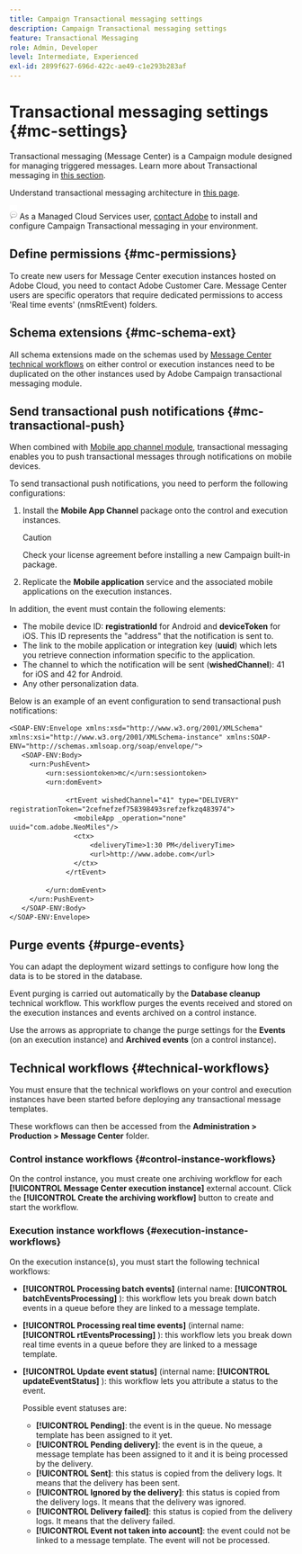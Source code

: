```yaml
---
title: Campaign Transactional messaging settings
description: Campaign Transactional messaging settings
feature: Transactional Messaging
role: Admin, Developer
level: Intermediate, Experienced
exl-id: 2899f627-696d-422c-ae49-c1e293b283af
---
```

# Transactional messaging settings {#mc-settings}

Transactional messaging (Message Center) is a Campaign module designed for managing triggered messages. Learn more about Transactional messaging in [this section](../send/transactional.md).

Understand transactional messaging architecture in [this page](../architecture/architecture.md#transac-msg-archi).

![](../assets/do-not-localize/speech.png) As a Managed Cloud Services user, [contact Adobe](../start/campaign-faq.md#support) to install and configure Campaign Transactional messaging in your environment.

## Define permissions {#mc-permissions}

To create new users for Message Center execution instances hosted on Adobe Cloud, you need to contact Adobe Customer Care. Message Center users are specific operators that require dedicated permissions to access 'Real time events' (nmsRtEvent) folders.

## Schema extensions  {#mc-schema-ext}

All schema extensions made on the schemas used by [Message Center technical workflows](#technical-workflows) on either control or execution instances need to be duplicated on the other instances used by Adobe Campaign transactional messaging module.

## Send transactional push notifications {#mc-transactional-push}

When combined with [Mobile app channel module](../send/push.md), transactional messaging enables you to push transactional messages through notifications on mobile devices.

To send transactional push notifications, you need to perform the following configurations:

1. Install the **Mobile App Channel** package onto the control and execution instances.

    >[!CAUTION]
    >
    >Check your license agreement before installing a new Campaign built-in package.

1. Replicate the **Mobile application** service and the associated mobile applications on the execution instances.

In addition, the event must contain the following elements:

* The mobile device ID: **registrationId** for Android and **deviceToken** for iOS. This ID represents the "address" that the notification is sent to.
* The link to the mobile application or integration key (**uuid**) which lets you retrieve connection information specific to the application.
* The channel to which the notification will be sent (**wishedChannel**): 41 for iOS and 42 for Android.
* Any other personalization data.

Below is an example of an event configuration to send transactional push notifications:

```
<SOAP-ENV:Envelope xmlns:xsd="http://www.w3.org/2001/XMLSchema" xmlns:xsi="http://www.w3.org/2001/XMLSchema-instance" xmlns:SOAP-ENV="http://schemas.xmlsoap.org/soap/envelope/">
   <SOAP-ENV:Body>
     <urn:PushEvent>
         <urn:sessiontoken>mc/</urn:sessiontoken>
         <urn:domEvent>

              <rtEvent wishedChannel="41" type="DELIVERY" registrationToken="2cefnefzef758398493srefzefkzq483974">
                <mobileApp _operation="none" uuid="com.adobe.NeoMiles"/>
                <ctx>
                    <deliveryTime>1:30 PM</deliveryTime>
                    <url>http://www.adobe.com</url>
                </ctx>
              </rtEvent>

         </urn:domEvent>
     </urn:PushEvent>           
   </SOAP-ENV:Body>
</SOAP-ENV:Envelope>
```

## Purge events {#purge-events}

You can adapt the deployment wizard settings to configure how long the data is to be stored in the database.

Event purging is carried out automatically by the **Database cleanup** technical workflow. This workflow purges the events received and stored on the execution instances and events archived on a control instance.

Use the arrows as appropriate to change the purge settings for the **Events** (on an execution instance) and **Archived events** (on a control instance).


## Technical workflows {#technical-workflows}

You must ensure that the technical workflows on your control and execution instances have been started before deploying any transactional message templates.

These workflows can then be accessed from the **Administration > Production > Message Center** folder. 

### Control instance workflows {#control-instance-workflows}

On the control instance, you must create one archiving workflow for each **[!UICONTROL Message Center execution instance]** external account. Click the **[!UICONTROL Create the archiving workflow]** button to create and start the workflow.

### Execution instance workflows {#execution-instance-workflows}

On the execution instance(s), you must start the following technical workflows:

* **[!UICONTROL Processing batch events]** (internal name: **[!UICONTROL batchEventsProcessing]** ): this workflow lets you break down batch events in a queue before they are linked to a message template.
* **[!UICONTROL Processing real time events]** (internal name: **[!UICONTROL rtEventsProcessing]** ): this workflow lets you break down real time events in a queue before they are linked to a message template.
* **[!UICONTROL Update event status]** (internal name: **[!UICONTROL updateEventStatus]** ): this workflow lets you attribute a status to the event.

  Possible event statuses are:

    * **[!UICONTROL Pending]**: the event is in the queue. No message template has been assigned to it yet.
    * **[!UICONTROL Pending delivery]**: the event is in the queue, a message template has been assigned to it and it is being processed by the delivery.
    * **[!UICONTROL Sent]**: this status is copied from the delivery logs. It means that the delivery has been sent.
    * **[!UICONTROL Ignored by the delivery]**: this status is copied from the delivery logs. It means that the delivery was ignored.
    * **[!UICONTROL Delivery failed]**: this status is copied from the delivery logs. It means that the delivery failed.
    * **[!UICONTROL Event not taken into account]**: the event could not be linked to a message template. The event will not be processed.
